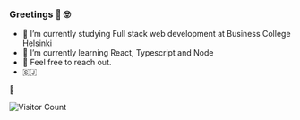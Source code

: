 ### Greetings 👋 🤓

- 🔭 I’m currently studying Full stack web development at Business College Helsinki
- 🌱 I’m currently learning React, Typescript and Node
- 💬 Feel free to reach out.
- 🇸🇯

<!--
**BigBenxoxo/BigBenxoxo** is a ✨ _special_ ✨ repository because its `README.md` (this file) appears on your GitHub profile.

Here are some ideas to get you started:

- 🔭 I’m currently working on everything.
- 🌱 I’m currently learning Javascript.
- 💬 Ask me about the weather.
- 🇸🇯

![Visitor Count](https://profile-counter.glitch.me/{BigBenxoxo}/count.svg)
--> 🥰


![Visitor Count](https://profile-counter.glitch.me/{BigBenxoxo}/count.svg)




